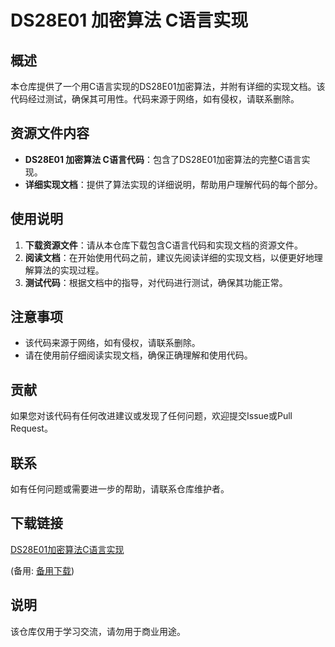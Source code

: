 # DS28E01 加密算法 C语言实现

## 概述

本仓库提供了一个用C语言实现的DS28E01加密算法，并附有详细的实现文档。该代码经过测试，确保其可用性。代码来源于网络，如有侵权，请联系删除。

## 资源文件内容

- **DS28E01 加密算法 C语言代码**：包含了DS28E01加密算法的完整C语言实现。
- **详细实现文档**：提供了算法实现的详细说明，帮助用户理解代码的每个部分。

## 使用说明

1. **下载资源文件**：请从本仓库下载包含C语言代码和实现文档的资源文件。
2. **阅读文档**：在开始使用代码之前，建议先阅读详细的实现文档，以便更好地理解算法的实现过程。
3. **测试代码**：根据文档中的指导，对代码进行测试，确保其功能正常。

## 注意事项

- 该代码来源于网络，如有侵权，请联系删除。
- 请在使用前仔细阅读实现文档，确保正确理解和使用代码。

## 贡献

如果您对该代码有任何改进建议或发现了任何问题，欢迎提交Issue或Pull Request。

## 联系

如有任何问题或需要进一步的帮助，请联系仓库维护者。

## 下载链接
[DS28E01加密算法C语言实现](https://pan.quark.cn/s/c4c63de0bba5) 

(备用: [备用下载](https://pan.baidu.com/s/1clxjueM2VWw0xnjL1vxviA?pwd=1234))

## 说明

该仓库仅用于学习交流，请勿用于商业用途。
